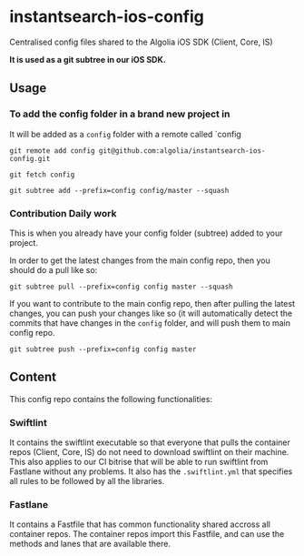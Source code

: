 # instantsearch-ios-config
Centralised config files shared to the Algolia iOS SDK (Client, Core, IS)

**It is used as a git subtree in our iOS SDK.**

## Usage

### To add the config folder in a brand new project in

It will be added as a `config` folder with a remote called `config

```
git remote add config git@github.com:algolia/instantsearch-ios-config.git

git fetch config

git subtree add --prefix=config config/master --squash

```

### Contribution Daily work

This is when you already have your config folder (subtree) added to your project.

In order to get the latest changes from the main config repo, then you should do a pull like so:
```
git subtree pull --prefix=config config master --squash
```

If you want to contribute to the main config repo, then after pulling the latest changes, you can push your changes like so (it will automatically detect the commits that have changes in the `config` folder, and will push them to main config repo.

```
git subtree push --prefix=config config master
```

## Content

This config repo contains the following functionalities:

### Swiftlint 

It contains the swiftlint executable so that everyone that pulls the container repos (Client, Core, IS) do not need to download swiftlint on their machine. This also applies to our CI bitrise that will be able to run swiftlint from Fastlane without any problems. It also has the `.swiftlint.yml` that specifies all rules to be followed by all the libraries.

### Fastlane

It contains a Fastfile that has common functionality shared accross all container repos. The container repos import this Fastfile, and can use the methods and lanes that are available there. 
